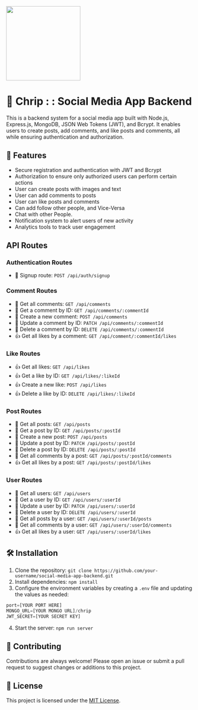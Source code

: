 <img width="200px" src="https://user-images.githubusercontent.com/112304655/234843367-7317b7c3-b5ce-4fc6-a153-9f8fb79e9301.png"/>

# 📱 Chrip : : Social Media App Backend

This is a backend system for a social media app built with Node.js, Express.js, MongoDB, JSON Web Tokens (JWT), and Bcrypt. It enables users to create posts, add comments, and like posts and comments, all while ensuring authentication and authorization.

## 🚀 Features

- Secure registration and authentication with JWT and Bcrypt
- Authorization to ensure only authorized users can perform certain actions
- User can create posts with images and text
- User can add comments to posts
- User can like posts and comments
- Can add follow other people, and Vice-Versa
- Chat with other People.
- Notification system to alert users of new activity
- Analytics tools to track user engagement

## API Routes

### Authentication Routes

- 🚪 Signup route: `POST /api/auth/signup`

### Comment Routes

- 💬 Get all comments: `GET /api/comments`
- 💬 Get a comment by ID: `GET /api/comments/:commentId`
- 💬 Create a new comment: `POST /api/comments`
- 💬 Update a comment by ID: `PATCH /api/comments/:commentId`
- 💬 Delete a comment by ID: `DELETE /api/comments/:commentId`
- 👍 Get all likes by a comment: `GET /api/comment/:commentId/likes`

### Like Routes

- 👍 Get all likes: `GET /api/likes`
- 👍 Get a like by ID: `GET /api/likes/:likeId`
- 👍 Create a new like: `POST /api/likes`
- 👍 Delete a like by ID: `DELETE /api/likes/:likeId`

### Post Routes

- 📝 Get all posts: `GET /api/posts`
- 📝 Get a post by ID: `GET /api/posts/:postId`
- 📝 Create a new post: `POST /api/posts`
- 📝 Update a post by ID: `PATCH /api/posts/:postId`
- 📝 Delete a post by ID: `DELETE /api/posts/:postId`
- 💬 Get all comments by a post: `GET /api/posts/:postId/comments`
- 👍 Get all likes by a post: `GET /api/posts/:postId/likes`

### User Routes

- 👤 Get all users: `GET /api/users`
- 👤 Get a user by ID: `GET /api/users/:userId`
- 👤 Update a user by ID: `PATCH /api/users/:userId`
- 👤 Delete a user by ID: `DELETE /api/users/:userId`
- 📝 Get all posts by a user: `GET /api/users/:userId/posts`
- 💬 Get all comments by a user: `GET /api/users/:userId/comments`
- 👍 Get all likes by a user: `GET /api/users/:userId/likes`

## 🛠️ Installation

1. Clone the repository: `git clone https://github.com/your-username/social-media-app-backend.git`
2. Install dependencies: `npm install`
3. Configure the environment variables by creating a `.env` file and updating the values as needed:
  ```js
port=[YOUR PORT HERE]
MONGO_URL=[YOUR MONGO URL]/chrip
JWT_SECRET=[YOUR SECRET KEY]
  ```

4. Start the server: `npm run server`

## 🤝 Contributing

Contributions are always welcome! Please open an issue or submit a pull request to suggest changes or additions to this project.

## 📝 License

This project is licensed under the [MIT License](LICENSE).

